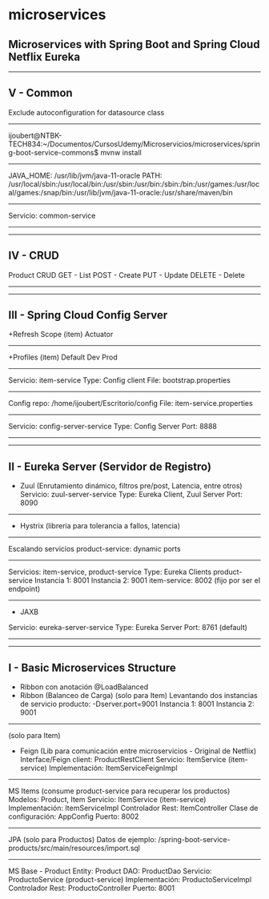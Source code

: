 # microservices
Microservices with Spring Boot and Spring Cloud Netflix Eureka
-----------
-----------

V - Common
-----------
Exclude autoconfiguration for datasource class

-----------
ijoubert@NTBK-TECH834:~/Documentos/CursosUdemy/Microservicios/microservices/spring-boot-service-commons$ mvnw install

-----------
JAVA_HOME: /usr/lib/jvm/java-11-oracle
PATH: /usr/local/sbin:/usr/local/bin:/usr/sbin:/usr/bin:/sbin:/bin:/usr/games:/usr/local/games:/snap/bin:/usr/lib/jvm/java-11-oracle:/usr/share/maven/bin

-----------
Servicio: common-service

-----------
-----------

IV - CRUD
-----------
Product CRUD
GET - List
POST - Create
PUT - Update
DELETE - Delete

-----------
-----------

III - Spring Cloud Config Server
-----------
+Refresh Scope (item)
Actuator

-----------
+Profiles (item)
Default
Dev
Prod

-----------
Servicio: item-service
Type: Config client
File: bootstrap.properties

-----------
Config repo:
/home/ijoubert/Escritorio/config
File: item-service.properties

-----------
Servicio: config-server-service
Type: Config Server
Port: 8888

-----------
-----------

II - Eureka Server (Servidor de Registro)
-----------
+ Zuul (Enrutamiento dinámico, filtros pre/post, Latencia, entre otros)
Servicio: zuul-server-service
Type: Eureka Client, Zuul Server
Port: 8090

-----------
+ Hystrix (libreria para tolerancia a fallos, latencia)

-----------
Escalando servicios
product-service: dynamic ports

-----------
Servicios: item-service, product-service
Type: Eureka Clients
product-service
  Instancia 1: 8001
  Instancia 2: 9001
item-service: 8002 (fijo por ser el endpoint)

-----------
+ JAXB

Servicio: eureka-server-service
Type: Eureka Server
Port: 8761 (default)

-----------
-----------

I - Basic Microservices Structure
-----------
+ Ribbon con anotación @LoadBalanced
+ Ribbon (Balanceo de Carga)
(solo para Item)
    Levantando dos instancias de servicio producto: -Dserver.port=9001
    Instancia 1: 8001
    Instancia 2: 9001

-----------
(solo para Item)
+ Feign (Lib para comunicación entre microservicios - Original de Netflix) 
Interface/Feign client: ProductRestClient
Servicio: ItemService (item-service)
    Implementación: ItemServiceFeignImpl

-----------
MS Items (consume product-service para recuperar los productos) 
Modelos: Product, Item
Servicio: ItemService (item-service)
    Implementación: ItemServiceImpl
Controlador Rest: ItemController
Clase de configuración: AppConfig
Puerto: 8002

-----------
JPA (solo para Productos)
Datos de ejemplo: /spring-boot-service-products/src/main/resources/import.sql

-----------
MS Base - Product
Entity: Product
DAO: ProductDao
Servicio: ProductoService (product-service)
    Implementación: ProductoServiceImpl
Controlador Rest: ProductoController
Puerto: 8001
